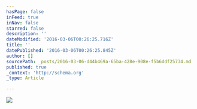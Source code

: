 ```yaml
---
hasPage: false
inFeed: true
inNav: false
starred: false
description: ''
dateModified: '2016-03-06T00:26:25.716Z'
title: ''
datePublished: '2016-03-06T00:26:25.845Z'
author: []
sourcePath: _posts/2016-03-06-d44b469a-65ba-428e-908e-f5b6ddf25734.md
published: true
_context: 'http://schema.org'
_type: Article

---
```

![](https://the-grid-user-content.s3-us-west-2.amazonaws.com/03c83ae8-a5a5-4f89-98a5-227d3da25050.jpg)